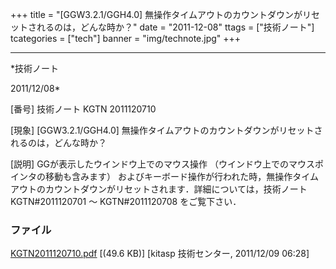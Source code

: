 ﻿+++
title = "[GGW3.2.1/GGH4.0] 無操作タイムアウトのカウントダウンがリセットされるのは，どんな時か？"
date = "2011-12-08"
ttags = ["技術ノート"]
tcategories = ["tech"]
banner = "img/technote.jpg"
+++

-----------------------------------------------------------------------------------------------------------------------------

*技術ノート

2011/12/08*


[番号]
技術ノート KGTN 2011120710

[現象]
[GGW3.2.1/GGH4.0]
無操作タイムアウトのカウントダウンがリセットされるのは，どんな時か？

[説明]
GGが表示したウインドウ上でのマウス操作
（ウインドウ上でのマウスポインタの移動も含みます）
およびキーボード操作が行われた時，無操作タイムアウトのカウントダウンがリセットされます．詳細については，技術ノート
KGTN#2011120701 〜 KGTN#2011120708 をご覧下さい．


### ファイル

 
 


[KGTN2011120710.pdf](http://techreport.kitasp.net/attachments/download/737/KGTN2011120710.pdf)
 [(49.6 KB)] [kitasp 技術センター, 2011/12/09
06:28]


 


 

